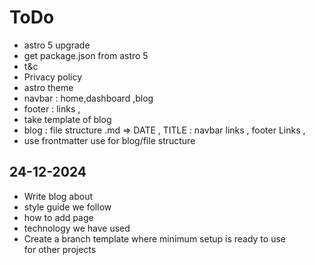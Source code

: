 # ToDo

- astro 5 upgrade
- get package.json from astro 5
- t&c
- Privacy policy
- astro theme
- navbar : home,dashboard ,blog
- footer : links ,
- take template of blog
- blog : file structure .md => DATE , TITLE : navbar links , footer Links ,
- use frontmatter use for blog/file structure

## 24-12-2024

- Write blog about
- style guide we follow
- how to add page
- technology we have used
- Create a branch template where minimum setup is ready to use for other projects
